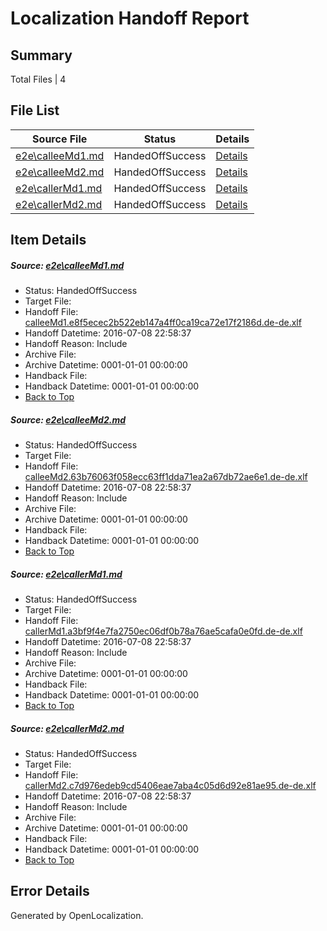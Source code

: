 # <a name='report-top'></a> Localization Handoff Report

## Summary
 Total Files | 4

## File List
 Source File | Status | Details 
 ----------- | ------ | ------- 
 [e2e\calleeMd1.md](https://github.com/OpenLocalizationTestOrg/oltest/blob/92166e3e3626ceb4b8884c7bad9b8f1ef28bcd9b/e2e/calleeMd1.md) | HandedOffSuccess | [Details](#93c5b7be2907bf735371c4638dc43c4d50ac8a9c1)
 [e2e\calleeMd2.md](https://github.com/OpenLocalizationTestOrg/oltest/blob/92166e3e3626ceb4b8884c7bad9b8f1ef28bcd9b/e2e/calleeMd2.md) | HandedOffSuccess | [Details](#45fa918fb195be4474b7eeda4e83c48c11a57a432)
 [e2e\callerMd1.md](https://github.com/OpenLocalizationTestOrg/oltest/blob/92166e3e3626ceb4b8884c7bad9b8f1ef28bcd9b/e2e/callerMd1.md) | HandedOffSuccess | [Details](#d2f2d2304d32666518231b05ac9af61ad562154d3)
 [e2e\callerMd2.md](https://github.com/OpenLocalizationTestOrg/oltest/blob/92166e3e3626ceb4b8884c7bad9b8f1ef28bcd9b/e2e/callerMd2.md) | HandedOffSuccess | [Details](#37fc72ee9652e5239cdea7d7e0e7e9b395a67afc4)

## Item Details
##### <a name='93c5b7be2907bf735371c4638dc43c4d50ac8a9c1'></a> Source: [e2e\calleeMd1.md](https://github.com/OpenLocalizationTestOrg/oltest/blob/92166e3e3626ceb4b8884c7bad9b8f1ef28bcd9b/e2e/calleeMd1.md)
* Status: HandedOffSuccess
* Target File: 
* Handoff File: [calleeMd1.e8f5ecec2b522eb147a4ff0ca19ca72e17f2186d.de-de.xlf](https://github.com/OpenLocalizationTestOrg/olhandoff-e2e/blob/cd5bc7bdfc4a1f5b3f598f7f44eefd1812c79461/ol-handoff/OpenLocalizationTestOrg/oltest-dede-fly/ci/ht/calleeMd1.e8f5ecec2b522eb147a4ff0ca19ca72e17f2186d.de-de.xlf)
* Handoff Datetime: 2016-07-08 22:58:37
* Handoff Reason: Include
* Archive File: 
* Archive Datetime: 0001-01-01 00:00:00
* Handback File: 
* Handback Datetime: 0001-01-01 00:00:00
* [Back to Top](#report-top)

##### <a name='45fa918fb195be4474b7eeda4e83c48c11a57a432'></a> Source: [e2e\calleeMd2.md](https://github.com/OpenLocalizationTestOrg/oltest/blob/92166e3e3626ceb4b8884c7bad9b8f1ef28bcd9b/e2e/calleeMd2.md)
* Status: HandedOffSuccess
* Target File: 
* Handoff File: [calleeMd2.63b76063f058ecc63ff1dda71ea2a67db72ae6e1.de-de.xlf](https://github.com/OpenLocalizationTestOrg/olhandoff-e2e/blob/cd5bc7bdfc4a1f5b3f598f7f44eefd1812c79461/ol-handoff/OpenLocalizationTestOrg/oltest-dede-fly/ci/ht/calleeMd2.63b76063f058ecc63ff1dda71ea2a67db72ae6e1.de-de.xlf)
* Handoff Datetime: 2016-07-08 22:58:37
* Handoff Reason: Include
* Archive File: 
* Archive Datetime: 0001-01-01 00:00:00
* Handback File: 
* Handback Datetime: 0001-01-01 00:00:00
* [Back to Top](#report-top)

##### <a name='d2f2d2304d32666518231b05ac9af61ad562154d3'></a> Source: [e2e\callerMd1.md](https://github.com/OpenLocalizationTestOrg/oltest/blob/92166e3e3626ceb4b8884c7bad9b8f1ef28bcd9b/e2e/callerMd1.md)
* Status: HandedOffSuccess
* Target File: 
* Handoff File: [callerMd1.a3bf9f4e7fa2750ec06df0b78a76ae5cafa0e0fd.de-de.xlf](https://github.com/OpenLocalizationTestOrg/olhandoff-e2e/blob/cd5bc7bdfc4a1f5b3f598f7f44eefd1812c79461/ol-handoff/OpenLocalizationTestOrg/oltest-dede-fly/ci/ht/callerMd1.a3bf9f4e7fa2750ec06df0b78a76ae5cafa0e0fd.de-de.xlf)
* Handoff Datetime: 2016-07-08 22:58:37
* Handoff Reason: Include
* Archive File: 
* Archive Datetime: 0001-01-01 00:00:00
* Handback File: 
* Handback Datetime: 0001-01-01 00:00:00
* [Back to Top](#report-top)

##### <a name='37fc72ee9652e5239cdea7d7e0e7e9b395a67afc4'></a> Source: [e2e\callerMd2.md](https://github.com/OpenLocalizationTestOrg/oltest/blob/92166e3e3626ceb4b8884c7bad9b8f1ef28bcd9b/e2e/callerMd2.md)
* Status: HandedOffSuccess
* Target File: 
* Handoff File: [callerMd2.c7d976edeb9cd5406eae7aba4c05d6d92e81ae95.de-de.xlf](https://github.com/OpenLocalizationTestOrg/olhandoff-e2e/blob/cd5bc7bdfc4a1f5b3f598f7f44eefd1812c79461/ol-handoff/OpenLocalizationTestOrg/oltest-dede-fly/ci/ht/callerMd2.c7d976edeb9cd5406eae7aba4c05d6d92e81ae95.de-de.xlf)
* Handoff Datetime: 2016-07-08 22:58:37
* Handoff Reason: Include
* Archive File: 
* Archive Datetime: 0001-01-01 00:00:00
* Handback File: 
* Handback Datetime: 0001-01-01 00:00:00
* [Back to Top](#report-top)


## Error Details

Generated by OpenLocalization.
